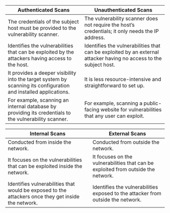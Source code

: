 |Authenticated Scans|Unauthenticated Scans|
|---|---|
|The credentials of the subject host must be provided to the vulnerability scanner.|The vulnerability scanner does not require the host’s credentials; it only needs the IP address.|
|Identifies the vulnerabilities that can be exploited by the attackers having access to the host.|Identifies the vulnerabilities that can be exploited by an external attacker having no access to the subject host.|
|It provides a deeper visibility into the target system by scanning its configuration and installed applications.|It is less resource-intensive and straightforward to set up.|
|For example, scanning an internal database by providing its credentials to the vulnerability scanner.|For example, scanning a public-facing website for vulnerabilities that any user can exploit.



| Internal Scans                                                                                      | External Scans                                                                    |
| --------------------------------------------------------------------------------------------------- | --------------------------------------------------------------------------------- |
| Conducted from inside the network.                                                                  | Conducted from outside the network.                                               |
| It focuses on the vulnerabilities that can be exploited inside the network.                         | It focuses on the vulnerabilities that can be exploited from outside the network. |
| Identifies vulnerabilities that would be exposed to the attackers once they get inside the network. | Identifies the vulnerabilities exposed to the attacker from outside the network.  |